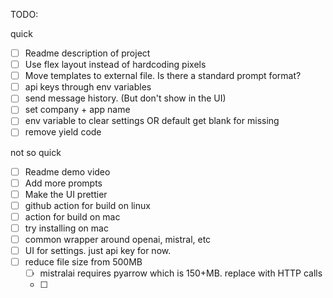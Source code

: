 
TODO:

quick
- [ ] Readme description of project
- [ ] Use flex layout instead of hardcoding pixels
- [ ] Move templates to external file. Is there a standard prompt format?
- [ ] api keys through env variables
- [ ] send message history. (But don't show in the UI)
- [ ] set company + app name
- [ ] env variable to clear settings OR default get blank for missing
- [ ] remove yield code

not so quick
- [ ] Readme demo video
- [ ] Add more prompts
- [ ] Make the UI prettier
- [ ] github action for build on linux
- [ ] action for build on mac
- [ ] try installing on mac
- [ ] common wrapper around openai, mistral, etc
- [ ] UI for settings. just api key for now.
- [ ] reduce file size from 500MB
  - [ ] mistralai requires pyarrow which is 150+MB. replace with HTTP calls
  - [ ] 

